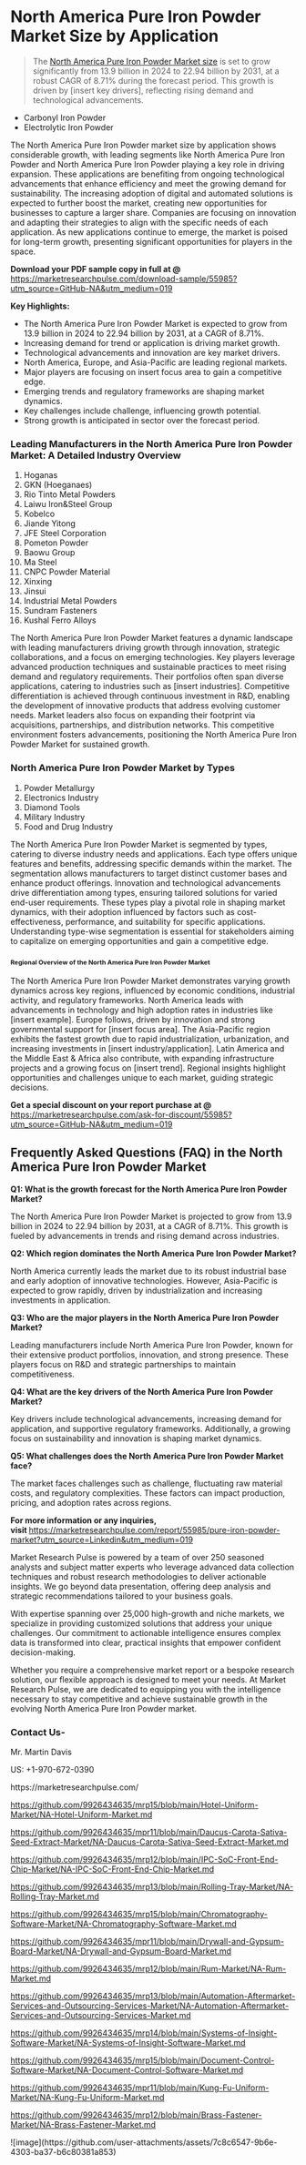 <h1>North America Pure Iron Powder Market&nbsp;Size by Application</h1><blockquote><p>The <a href="https://marketresearchpulse.com/download-sample/55985?utm_source=GitHub-NA&amp;utm_medium=019">North America Pure Iron Powder Market size</a> is set to grow significantly from 13.9 billion in 2024 to 22.94 billion by 2031, at a robust CAGR of 8.71% during the forecast period. This growth is driven by [insert key drivers], reflecting rising demand and technological advancements.</p></blockquote><ul><li>Carbonyl Iron Powder <li> Electrolytic Iron Powder</li></ul><p>The North America Pure Iron Powder market size by application shows considerable growth, with leading segments like North America Pure Iron Powder and North America Pure Iron Powder playing a key role in driving expansion. These applications are benefiting from ongoing technological advancements that enhance efficiency and meet the growing demand for sustainability. The increasing adoption of digital and automated solutions is expected to further boost the market, creating new opportunities for businesses to capture a larger share. Companies are focusing on innovation and adapting their strategies to align with the specific needs of each application. As new applications continue to emerge, the market is poised for long-term growth, presenting significant opportunities for players in the space.</p><p><strong>Download your PDF sample copy in full at @ </strong><a href="https://marketresearchpulse.com/download-sample/55985?utm_source=GitHub-NA&amp;utm_medium=019">https://marketresearchpulse.com/download-sample/55985?utm_source=GitHub-NA&amp;utm_medium=019</a></p><p><strong>Key Highlights: </strong></p><ul><li>The North America Pure Iron Powder Market is expected to grow from 13.9 billion in 2024 to 22.94 billion by 2031, at a CAGR of 8.71%.</li><li>Increasing demand for trend or application is driving market growth.</li><li>Technological advancements and innovation are key market drivers.</li><li>North America, Europe, and Asia-Pacific are leading regional markets.</li><li>Major players are focusing on insert focus area to gain a competitive edge.</li><li>Emerging trends and regulatory frameworks are shaping market dynamics.</li><li>Key challenges include challenge, influencing growth potential.</li><li>Strong growth is anticipated in sector over the forecast period.</li></ul><h3>Leading Manufacturers in the North America Pure Iron Powder Market: A Detailed Industry Overview</h3><ol><li>Hoganas</li><li>GKN (Hoeganaes)</li><li>Rio Tinto Metal Powders</li><li>Laiwu Iron&Steel Group</li><li>Kobelco</li><li>Jiande Yitong</li><li>JFE Steel Corporation</li><li>Pometon Powder</li><li>Baowu Group</li><li>Ma Steel</li><li>CNPC Powder Material</li><li>Xinxing</li><li>Jinsui</li><li>Industrial Metal Powders</li><li>Sundram Fasteners</li><li>Kushal Ferro Alloys</li></ol><div class="flex max-w-full flex-col flex-grow"><div class="min-h-8 text-message flex w-full flex-col items-end gap-2 whitespace-normal break-words [.text-message+&amp;]:mt-5" dir="auto" data-message-author-role="assistant" data-message-id="fd8432e4-4910-450d-b182-61b7bfb0a01f" data-message-model-slug="gpt-4o"><div class="flex w-full flex-col gap-1 empty:hidden first:pt-[3px]"><div class="markdown prose w-full break-words dark:prose-invert light"><p>The North America Pure Iron Powder Market features a dynamic landscape with leading manufacturers driving growth through innovation, strategic collaborations, and a focus on emerging technologies. Key players leverage advanced production techniques and sustainable practices to meet rising demand and regulatory requirements. Their portfolios often span diverse applications, catering to industries such as [insert industries]. Competitive differentiation is achieved through continuous investment in R&amp;D, enabling the development of innovative products that address evolving customer needs. Market leaders also focus on expanding their footprint via acquisitions, partnerships, and distribution networks. This competitive environment fosters advancements, positioning the North America Pure Iron Powder Market for sustained growth.</p></div></div></div></div><h3>North America Pure Iron Powder Market by Types</h3><ol><li>Powder Metallurgy <li> Electronics Industry <li> Diamond Tools <li> Military Industry <li> Food and Drug Industry</li></ol><div class="flex max-w-full flex-col flex-grow"><div class="min-h-8 text-message flex w-full flex-col items-end gap-2 whitespace-normal break-words [.text-message+&amp;]:mt-5" dir="auto" data-message-author-role="assistant" data-message-id="084470be-0bb7-4664-bddf-5156b4f41249" data-message-model-slug="gpt-4o-mini"><div class="flex w-full flex-col gap-1 empty:hidden first:pt-[3px]"><div class="markdown prose w-full break-words dark:prose-invert light"><p>The North America Pure Iron Powder Market is segmented by types, catering to diverse industry needs and applications. Each type offers unique features and benefits, addressing specific demands within the market. The segmentation allows manufacturers to target distinct customer bases and enhance product offerings. Innovation and technological advancements drive differentiation among types, ensuring tailored solutions for varied end-user requirements. These types play a pivotal role in shaping market dynamics, with their adoption influenced by factors such as cost-effectiveness, performance, and suitability for specific applications. Understanding type-wise segmentation is essential for stakeholders aiming to capitalize on emerging opportunities and gain a competitive edge.</p></div></div></div></div><h3><span style="font-size: 11px;">Regional Overview of the North America Pure Iron Powder Market</span></h3><div class="flex max-w-full flex-col flex-grow"><div class="min-h-8 text-message flex w-full flex-col items-end gap-2 whitespace-normal break-words [.text-message+&amp;]:mt-5" dir="auto" data-message-author-role="assistant" data-message-id="e9038762-ce64-4e30-91c9-9bd413514231" data-message-model-slug="gpt-4o-mini"><div class="flex w-full flex-col gap-1 empty:hidden first:pt-[3px]"><div class="markdown prose w-full break-words dark:prose-invert light"><p>The North America Pure Iron Powder Market demonstrates varying growth dynamics across key regions, influenced by economic conditions, industrial activity, and regulatory frameworks. North America leads with advancements in technology and high adoption rates in industries like [insert example]. Europe follows, driven by innovation and strong governmental support for [insert focus area]. The Asia-Pacific region exhibits the fastest growth due to rapid industrialization, urbanization, and increasing investments in [insert industry/application]. Latin America and the Middle East &amp; Africa also contribute, with expanding infrastructure projects and a growing focus on [insert trend]. Regional insights highlight opportunities and challenges unique to each market, guiding strategic decisions.</p></div></div></div></div><p><strong>Get a special discount on your report purchase at @ </strong><a href="https://marketresearchpulse.com/ask-for-discount/55985?utm_source=GitHub-NA&amp;utm_medium=019">https://marketresearchpulse.com/ask-for-discount/55985?utm_source=GitHub-NA&amp;utm_medium=019</a></p><h2>Frequently Asked Questions (FAQ) in the North America Pure Iron Powder Market</h2><p><strong>Q1: What is the growth forecast for the North America Pure Iron Powder Market?</strong></p><p>The North America Pure Iron Powder Market is projected to grow from 13.9 billion in 2024 to 22.94 billion by 2031, at a CAGR of 8.71%. This growth is fueled by advancements in trends and rising demand across industries.</p><p><strong>Q2: Which region dominates the North America Pure Iron Powder Market?</strong></p><p>North America currently leads the market due to its robust industrial base and early adoption of innovative technologies. However, Asia-Pacific is expected to grow rapidly, driven by industrialization and increasing investments in application.</p><p><strong>Q3: Who are the major players in the North America Pure Iron Powder Market?</strong></p><p>Leading manufacturers include North America Pure Iron Powder, known for their extensive product portfolios, innovation, and strong presence. These players focus on R&amp;D and strategic partnerships to maintain competitiveness.</p><p><strong>Q4: What are the key drivers of the North America Pure Iron Powder Market?</strong></p><p>Key drivers include technological advancements, increasing demand for application, and supportive regulatory frameworks. Additionally, a growing focus on sustainability and innovation is shaping market dynamics.</p><p><strong>Q5: What challenges does the North America Pure Iron Powder Market face?</strong></p><p>The market faces challenges such as challenge, fluctuating raw material costs, and regulatory complexities. These factors can impact production, pricing, and adoption rates across regions.</p><p><strong>For more information or any inquiries, visit&nbsp;</strong><a href="https://marketresearchpulse.com/report/55985/pure-iron-powder-market?utm_source=Linkedin&utm_medium=019">https://marketresearchpulse.com/report/55985/pure-iron-powder-market?utm_source=Linkedin&utm_medium=019</a></p><p>Market Research Pulse is powered by a team of over 250 seasoned analysts and subject matter experts who leverage advanced data collection techniques and robust research methodologies to deliver actionable insights. We go beyond data presentation, offering deep analysis and strategic recommendations tailored to your business goals.</p><p>With expertise spanning over 25,000 high-growth and niche markets, we specialize in providing customized solutions that address your unique challenges. Our commitment to actionable intelligence ensures complex data is transformed into clear, practical insights that empower confident decision-making.</p><p>Whether you require a comprehensive market report or a bespoke research solution, our flexible approach is designed to meet your needs. At Market Research Pulse, we are dedicated to equipping you with the intelligence necessary to stay competitive and achieve sustainable growth in the evolving North America Pure Iron Powder market.</p><h3><strong>Contact Us-</strong></h3><p>Mr. Martin Davis</p><p>US: +1-970-672-0390</p><p>https://marketresearchpulse.com/</p><p><a href="https://github.com/9926434635/mrp15/blob/main/Hotel-Uniform-Market/NA-Hotel-Uniform-Market.md">https://github.com/9926434635/mrp15/blob/main/Hotel-Uniform-Market/NA-Hotel-Uniform-Market.md</a></p><p><a href="https://github.com/9926434635/mpr11/blob/main/Daucus-Carota-Sativa-Seed-Extract-Market/NA-Daucus-Carota-Sativa-Seed-Extract-Market.md">https://github.com/9926434635/mpr11/blob/main/Daucus-Carota-Sativa-Seed-Extract-Market/NA-Daucus-Carota-Sativa-Seed-Extract-Market.md</a></p><p><a href="https://github.com/9926434635/mrp12/blob/main/IPC-SoC-Front-End-Chip-Market/NA-IPC-SoC-Front-End-Chip-Market.md">https://github.com/9926434635/mrp12/blob/main/IPC-SoC-Front-End-Chip-Market/NA-IPC-SoC-Front-End-Chip-Market.md</a></p><p><a href="https://github.com/9926434635/mrp13/blob/main/Rolling-Tray-Market/NA-Rolling-Tray-Market.md">https://github.com/9926434635/mrp13/blob/main/Rolling-Tray-Market/NA-Rolling-Tray-Market.md</a></p><p><a href="https://github.com/9926434635/mrp15/blob/main/Chromatography-Software-Market/NA-Chromatography-Software-Market.md">https://github.com/9926434635/mrp15/blob/main/Chromatography-Software-Market/NA-Chromatography-Software-Market.md</a></p><p><a href="https://github.com/9926434635/mpr11/blob/main/Drywall-and-Gypsum-Board-Market/NA-Drywall-and-Gypsum-Board-Market.md">https://github.com/9926434635/mpr11/blob/main/Drywall-and-Gypsum-Board-Market/NA-Drywall-and-Gypsum-Board-Market.md</a></p><p><a href="https://github.com/9926434635/mrp12/blob/main/Rum-Market/NA-Rum-Market.md">https://github.com/9926434635/mrp12/blob/main/Rum-Market/NA-Rum-Market.md</a></p><p><a href="https://github.com/9926434635/mrp13/blob/main/Automation-Aftermarket-Services-and-Outsourcing-Services-Market/NA-Automation-Aftermarket-Services-and-Outsourcing-Services-Market.md">https://github.com/9926434635/mrp13/blob/main/Automation-Aftermarket-Services-and-Outsourcing-Services-Market/NA-Automation-Aftermarket-Services-and-Outsourcing-Services-Market.md</a></p><p><a href="https://github.com/9926434635/mrp14/blob/main/Systems-of-Insight-Software-Market/NA-Systems-of-Insight-Software-Market.md">https://github.com/9926434635/mrp14/blob/main/Systems-of-Insight-Software-Market/NA-Systems-of-Insight-Software-Market.md</a></p><p><a href="https://github.com/9926434635/mrp15/blob/main/Document-Control-Software-Market/NA-Document-Control-Software-Market.md">https://github.com/9926434635/mrp15/blob/main/Document-Control-Software-Market/NA-Document-Control-Software-Market.md</a></p><p><a href="https://github.com/9926434635/mpr11/blob/main/Kung-Fu-Uniform-Market/NA-Kung-Fu-Uniform-Market.md">https://github.com/9926434635/mpr11/blob/main/Kung-Fu-Uniform-Market/NA-Kung-Fu-Uniform-Market.md</a></p><p><a href="https://github.com/9926434635/mrp12/blob/main/Brass-Fastener-Market/NA-Brass-Fastener-Market.md">https://github.com/9926434635/mrp12/blob/main/Brass-Fastener-Market/NA-Brass-Fastener-Market.md</a></p>
![image](https://github.com/user-attachments/assets/7c8c6547-9b6e-4303-ba37-b6c80381a853)
